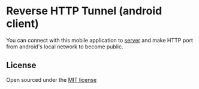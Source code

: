 # Reverse HTTP Tunnel (android client)

You can connect with this mobile application to [server](https://github.com/garmoshka-mo/reverse-http-tunnel-server) 
and make HTTP port from android's local network to become public.

## License

Open sourced under the [MIT license](LICENSE.txt)